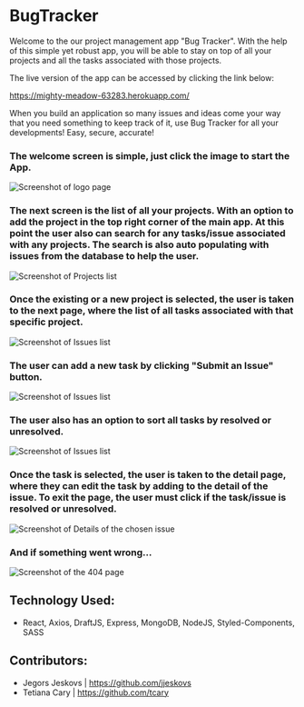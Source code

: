 # BugTracker

Welcome to the our project management app "Bug Tracker". With the help of this simple yet robust app, you will be able to stay on top of all your projects and all the tasks associated with those projects. 

The live version of the app can be accessed by clicking the link below:

https://mighty-meadow-63283.herokuapp.com/

When you build an application so many issues and ideas come your way that you need something to keep track of it, use Bug Tracker for all your developments! Easy, secure, accurate!

### The welcome screen is simple, just click the image to start the App.

![Screenshot of logo page](client/public/img/welcomeScreen.png)

### The next screen is the list of all your projects. With an option to add the project in the top right corner of the main app. At this point the user also can search for any tasks/issue associated with any projects. The search is also auto populating with issues from the database to help the user.  

![Screenshot of Projects list](client/public/img/projectsList.png)

### Once the existing or a new project is selected, the user is taken to the next page, where the list of all tasks associated with that specific project. 

![Screenshot of Issues list](client/public/img/issuesList.png)

### The user can add a new task by clicking **"Submit an Issue"** button. 

![Screenshot of Issues list](client/public/img/submitIssue.png)

### The user also has an option to sort all tasks by resolved or unresolved.   

![Screenshot of Issues list](client/public/img/sortIssue.png)

### Once the task is selected, the user is taken to the detail page, where they can edit the task by adding to the detail of the issue. To exit the page, the user must click if the task/issue is resolved or unresolved. 

![Screenshot of Details of the chosen issue](client/public/img/EditDetails.png)

### And if something went wrong... 
![Screenshot of the 404 page](client/public/img/page404.png)

## Technology Used: 
* React, Axios, DraftJS, Express, MongoDB, NodeJS, Styled-Components, SASS 

## Contributors:
* Jegors Jeskovs | https://github.com/jjeskovs
* Tetiana Cary | https://github.com/tcary
